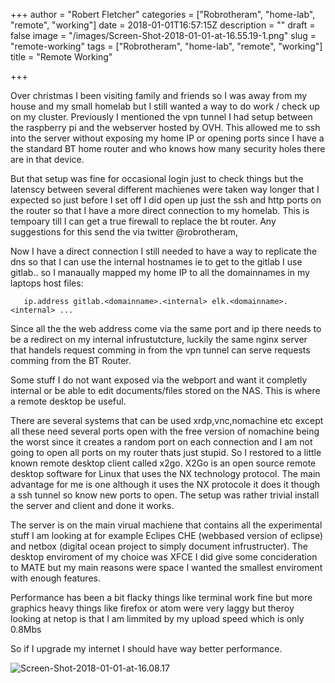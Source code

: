 +++
author = "Robert Fletcher"
categories = ["Robrotheram", "home-lab", "remote", "working"]
date = 2018-01-01T16:57:15Z
description = ""
draft = false
image = "/images/Screen-Shot-2018-01-01-at-16.55.19-1.png"
slug = "remote-working"
tags = ["Robrotheram", "home-lab", "remote", "working"]
title = "Remote Working"

+++


Over christmas I been visiting family and friends so I was away from my house and my small homelab but I still wanted a way to do work / check up on my cluster. Previously I mentioned the vpn tunnel I had setup between the raspberry pi and the webserver hosted by OVH. This allowed me to ssh into the server without exposing my home IP or opening ports since I have a the standard BT home router and who knows how many security holes there are in that device. 

But that setup was fine for occasional login just to check things but the latenscy between several different machienes were taken way longer that I expected so just before I set off I did open up just the ssh and http ports on the router so that I have a more direct connection to my homelab. This is tempoary till I can get a true firewall to replace the bt router. Any suggestions for this send the via twitter @robrotheram, 

Now I have a direct connection I still needed to have a way to replicate the dns so that I can use the internal hostnames ie to get to the gitlab I use gitlab.<domainname>.<internal> so I manaually mapped my home IP to all the domainnames in my laptops host files: 
```
   ip.address gitlab.<domainname>.<internal> elk.<domainname>.<internal> ...
```
Since all the the web address come via the same port and ip there needs to be a redirect on my internal infrustutcture, luckily the same nginx server that handels request comming in from the vpn tunnel can serve requests comming from the BT Router. 

Some stuff I do not want exposed via the webport and want it completly internal or be able to edit documents/files stored on the NAS. This is where a remote desktop be useful. 

There are several systems that can be used xrdp,vnc,nomachine etc except all these need several ports open with the free version of nomachine being the worst since it creates a random port on each connection and I am not going to open all ports on my router thats just stupid. So I restored to a little known remote desktop client called x2go. X2Go is an open source remote desktop software for Linux that uses the NX technology protocol. The main advantage for me is one although it uses the NX protocole it does it though a ssh tunnel so know new ports to open. The setup was rather trivial install the server and client and done it works. 

The server is on the main virual machiene that contains all the experimental stuff I am looking at for example Eclipes CHE (webbased version of eclipse) and netbox (digital ocean project to simply document infrustructer). The desktop enviroment of my choice was XFCE I did give some concideration to MATE but my main reasons were space I wanted the smallest enviroment with enough features. 

Performance has been a bit flacky things like terminal work fine but more graphics heavy things like firefox or atom were very laggy but theroy looking at netop is that I am limmited by my upload speed which is only 0.8Mbs 

So if I upgrade my internet I should have way better performance. 

![Screen-Shot-2018-01-01-at-16.08.17](/images/Screen-Shot-2018-01-01-at-16.08.17.png)

